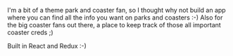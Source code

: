 I'm a bit of a theme park and coaster fan, so I thought why not build an app where you can find all the info you want on parks and coasters :-)
Also for the big coaster fans out there, a place to keep track of those all important coaster creds ;)

Built in React and Redux :-) 
